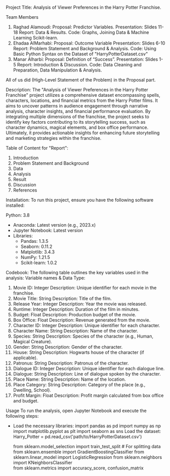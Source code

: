 Project Title: Analysis of Viewer Preferences in the Harry Potter Franchise.

Team Members
1. Raghad Alamoudi:
	Proposal: Predictor Variables. 
	Presentation: Slides 11-18
	Report: Data & Results.
	Code: Graphs, Joining Data & Machine Learning Scikit-learn. 
2. Ehadaa AlMarhabi: 
	Proposal: Outcome Variable
	Presentation: Slides 6-10
	Report: Problem Statement and Background & Analysis.
	Code: Using Basic Python Syntax on the Dataset of "HarryPotterDataset.csv"
3. Manar Alharbi: 
	Proposal: Definition of “Success”.
	Presentation: Slides 1-5
	Report: Introduction & Discussion.
	Code: Data Cleaning and Preparation, Data Manipulation & Analysis.

All of us did (High-Level Statement of the Problem) in the Proposal part.


Description: The "Analysis of Viewer Preferences in the Harry Potter Franchise" project utilizes a comprehensive dataset encompassing spells, characters, locations, and financial metrics from the Harry Potter films. It aims to uncover patterns in audience engagement through narrative analysis, character insights, and financial performance evaluation. By integrating multiple dimensions of the franchise, the project seeks to identify key factors contributing to its storytelling success, such as character dynamics, magical elements, and box office performance. Ultimately, it provides actionable insights for enhancing future storytelling and marketing strategies within the franchise.

Table of Content for "Report":
1. Introduction
2. Problem Statement and Background
3. Data
4. Analysis
5. Result
6. Discussion
7. References

Installation: 
To run this project, ensure you have the following software installed:

Python: 3.8
- Anaconda: Latest version (e.g., 2023.x)
- Jupyter Notebook: Latest version
- Libraries:
	- Pandas: 1.3.5
	- Seaborn: 0.11.2
	- Matplotlib: 3.4.3
	- NumPy: 1.21.5
	- Scikit-learn: 1.0.2

Codebook: 
The following table outlines the key variables used in the analysis:
Variable names & Data Type: 
1. Movie ID: Integer
	Description: Unique identifier for each movie in the franchise.
2. Movie Title: String
	Description: Title of the film.
3. Release Year: Integer
	Description: Year the movie was released.
4. Runtime: Integer
	Description: Duration of the film in minutes.
5. Budget: Float
	Description: Production budget of the movie.
6. Box Office: Float
	Description: Revenue generated from the movie.
7. Character ID: Integer
	Description: Unique identifier for each character.
8. Character Name: String
	Description: Name of the character.
9. Species: String
	Description: Species of the character (e.g., Human, Magical Creature).
10. Gender: String 
	Description: Gender of the character.
11. House: String
	Description: Hogwarts house of the character (if applicable).
12. Patronus: String
	Description: Patronus of the character.
13. Dialogue ID: Integer
	Description: Unique identifier for each dialogue line.
14. Dialogue: String
	Description: Line of dialogue spoken by the character.
15. Place Name: String
	Description: Name of the location.
16. Place Category: String
	Description: Category of the place (e.g., Dwelling, School).
17. Profit Margin: Float
	Description: Profit margin calculated from box office and budget.


Usage
To run the analysis, open Jupyter Notebook and execute the following steps:

- Load the necessary libraries:
	import pandas as pd
	import numpy as np	
	import matplotlib.pyplot as plt
	import seaborn as sns
	Load the dataset:
		Harry_Potter = pd.read_csv('path/to/HarryPotterDataset.csv')

	from sklearn.model_selection import train_test_split  # For splitting data
	from sklearn.ensemble import GradientBoostingClassifier
	from sklearn.linear_model import LogisticRegression	
	from sklearn.neighbors import KNeighborsClassifier    
	from sklearn.metrics import accuracy_score, confusion_matrix
